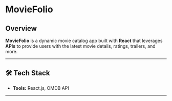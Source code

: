 # MovieFolio  

## Overview  
**MovieFolio** is a dynamic movie catalog app built with **React** that leverages **APIs** to provide users with the latest movie details, ratings, trailers, and more.

---

## 🛠️ Tech Stack  
- **Tools:** React.js, OMDB API

---
